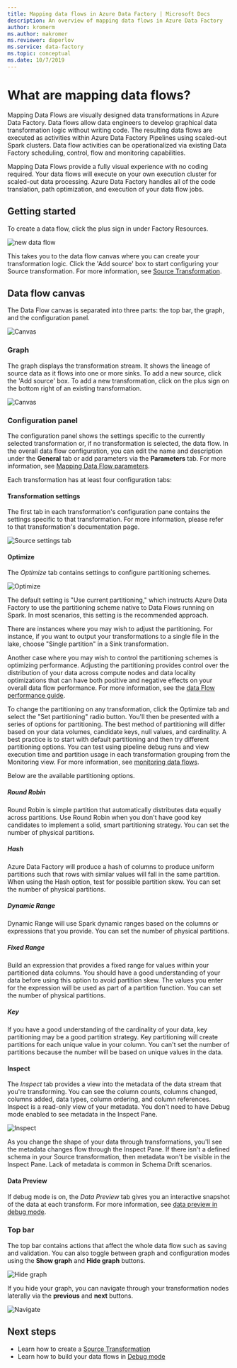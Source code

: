 ```yaml
---
title: Mapping data flows in Azure Data Factory | Microsoft Docs
description: An overview of mapping data flows in Azure Data Factory
author: kromerm
ms.author: makromer
ms.reviewer: daperlov
ms.service: data-factory
ms.topic: conceptual
ms.date: 10/7/2019
---
```


# What are mapping data flows?

Mapping Data Flows are visually designed data transformations in Azure Data Factory. Data flows allow data engineers to develop graphical data transformation logic without writing code. The resulting data flows are executed as activities within Azure Data Factory Pipelines using scaled-out Spark clusters. Data flow activities can be operationalized via existing Data Factory scheduling, control, flow and monitoring capabilities.

Mapping Data Flows provide a fully visual experience with no coding required. Your data flows will execute on your own execution cluster for scaled-out data processing. Azure Data Factory handles all of the code translation, path optimization, and execution of your data flow jobs.

## Getting started

To create a data flow, click the plus sign in under Factory Resources. 

![new data flow](media/data-flow/newdataflow2.png "new data flow")

This takes you to the data flow canvas where you can create your transformation logic. Click the 'Add source' box to start configuring your Source transformation. For more information, see [Source Transformation](data-flow-source.md).

## Data flow canvas

The Data Flow canvas is separated into three parts: the top bar, the graph, and the configuration panel. 

![Canvas](media/data-flow/canvas1.png "Canvas")

### Graph

The graph displays the transformation stream. It shows the lineage of source data as it flows into one or more sinks. To add a new source, click the 'Add source' box. To add a new transformation, click on the plus sign on the bottom right of an existing transformation.

![Canvas](media/data-flow/canvas2.png "Canvas")

### Configuration panel

The configuration panel shows the settings specific to the currently selected transformation or, if no transformation is selected, the data flow. In the overall data flow configuration, you can edit the name and description under the **General** tab or add parameters via the **Parameters** tab. For more information, see [Mapping Data Flow parameters](parameters-data-flow.md).

Each transformation has at least four configuration tabs:

#### Transformation settings

The first tab in each transformation's configuration pane contains the settings specific to that transformation. For more information, please refer to that transformation's documentation page.

![Source settings tab](media/data-flow/source1.png "Source settings tab")

#### Optimize

The _Optimize_ tab contains settings to configure partitioning schemes.

![Optimize](media/data-flow/optimize1.png "Optimize")

The default setting is "Use current partitioning," which instructs Azure Data Factory to use the partitioning scheme native to Data Flows running on Spark. In most scenarios, this setting is the recommended approach.

There are instances where you may wish to adjust the partitioning. For instance, if you want to output your transformations to a single file in the lake, choose "Single partition" in a Sink transformation.

Another case where you may wish to control the partitioning schemes is optimizing performance. Adjusting the partitioning provides control over the distribution of your data across compute nodes and data locality optimizations that can have both positive and negative effects on your overall data flow performance. For more information, see the [data Flow performance guide](concepts-data-flow-performance.md).

To change the partitioning on any transformation, click the Optimize tab and select the "Set partitioning" radio button. You'll then be presented with a series of options for partitioning. The best method of partitioning will differ based on your data volumes, candidate keys, null values, and cardinality. A best practice is to start with default partitioning and then try different partitioning options. You can test using pipeline debug runs and view execution time and partition usage in each transformation grouping from the Monitoring view. For more information, see [monitoring data flows](concepts-data-flow-monitoring.md).

Below are the available partitioning options.

##### Round Robin 

Round Robin is simple partition that automatically distributes data equally across partitions. Use Round Robin when you don't have good key candidates to implement a solid, smart partitioning strategy. You can set the number of physical partitions.

##### Hash

Azure Data Factory will produce a hash of columns to produce uniform partitions such that rows with similar values will fall in the same partition. When using the Hash option, test for possible partition skew. You can set the number of physical partitions.

##### Dynamic Range

Dynamic Range will use Spark dynamic ranges based on the columns or expressions that you provide. You can set the number of physical partitions. 

##### Fixed Range

Build an expression that provides a fixed range for values within your partitioned data columns. You should have a good understanding of your data before using this option to avoid partition skew. The values you enter for the expression will be used as part of a partition function. You can set the number of physical partitions.

##### Key

If you have a good understanding of the cardinality of your data, key partitioning may be a good partition strategy. Key partitioning will create partitions for each unique value in your column. You can't set the number of partitions because the number will be based on unique values in the data.

#### Inspect

The _Inspect_ tab provides a view into the metadata of the data stream that you're transforming. You can see the column counts, columns changed, columns added, data types, column ordering, and column references. Inspect is a read-only view of your metadata. You don't need to have Debug mode enabled to see metadata in the Inspect Pane.

![Inspect](media/data-flow/inspect1.png "Inspect")

As you change the shape of your data through transformations, you'll see the metadata changes flow through the Inspect Pane. If there isn't a defined schema in your Source transformation, then metadata won't be visible in the Inspect Pane. Lack of metadata is common in Schema Drift scenarios.

#### Data Preview

If debug mode is on, the _Data Preview_ tab gives you an interactive snapshot of the data at each transform. For more information, see [data preview in debug mode](concepts-data-flow-debug-mode.md#data-preview).

### Top bar

The top bar contains actions that affect the whole data flow such as saving and validation. You can also toggle between graph and configuration modes using the **Show graph** and **Hide graph** buttons.

![Hide graph](media/data-flow/hideg.png "Hide Graph")

If you hide your graph, you can navigate through your transformation nodes laterally via the **previous** and **next** buttons.

![Navigate](media/data-flow/showhide.png "navigate")

## Next steps

* Learn how to create a [Source Transformation](data-flow-source.md)
* Learn how to build your data flows in [Debug mode](concepts-data-flow-debug-mode.md)
